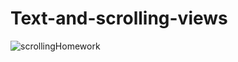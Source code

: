 # Text-and-scrolling-views
![scrollingHomework](https://user-images.githubusercontent.com/50354267/161739412-0425db29-64bb-46ba-b80b-3d35dd42a754.gif)
